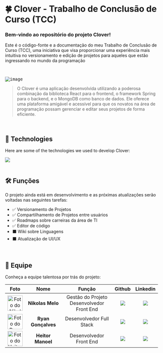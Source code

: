 # 🍀 Clover - Trabalho de Conclusão de Curso (TCC)

### Bem-vindo ao repositório do projeto Clover! </br>
Este é o código-fonte e a documentação do meu Trabalho de Conclusão de Curso (TCC), uma iniciativa que visa proporcionar uma experiência mais intuitiva no versionamento e edição de projetos para aqueles que estão ingressando no mundo da programação

</br>

<kbd> ![image](https://github.com/thepokenik/clover/assets/118072254/66318802-bad4-40a1-827b-90139928e525) </kbd>

> O Clover é uma aplicação desenvolvida utilizando a poderosa combinação da biblioteca React para o frontend, o framework Spring para o backend, e o MongoDB como banco de dados. Ele oferece uma plataforma amigável e acessível para que os novatos na área de programação possam gerenciar e editar seus projetos de forma eficiente.

<br>

## 🧰 Technologies

Here are some of the technologies we used to develop Clover:

<div align="left">
    <img src="https://skillicons.dev/icons?i=spring,react,tailwind,mongodb,docker" />
</div>

<br>

## 🛠️ Funções

O projeto ainda está em desenvolvimento e as próximas atualizações serão voltadas nas seguintes tarefas:

- ✅ Versionamento de Projetos
- ✅ Compartilhamento de Projetos entre usuários
- ✅ Roadmaps sobre carreiras da área de TI
- ✅ Editor de código
- ⬛ Wiki sobre Linguagens
- ⬛ Atualização de UI/UX

<br>

## 🤝 Equipe

Conheça a equipe talentosa por trás do projeto:

| Foto | Nome | Função | Github | Linkedin |
| :---------: | :---------: | :---------------------: | :-----------------: | :-------: |
| <img src="https://github.com/thepokenik.png?size=50" width=50px alt="Foto do Nikolas"/> | **Nikolas Melo** | Gestão do Projeto<br>Desenvolvedor Front End | <a href="https://github.com/thepokenik"><img src="https://img.shields.io/badge/GitHub-100000?style=for-the-badge&logo=github&logoColor=white"></a> | <a href="https://www.linkedin.com/in/nikolas-melo-5743b1258/"><img src="https://img.shields.io/badge/LinkedIn-0077B5?style=for-the-badge&logo=linkedin&logoColor=white"></a> |
| <img src="https://github.com/RyanGustavoGoncalves.png?size=50" width=50px alt="Foto do Ryan"> | **Ryan Gonçalves** | Desenvolvedor Full Stack | <a href="https://github.com/RyanGustavoGoncalves"><img src="https://img.shields.io/badge/GitHub-100000?style=for-the-badge&logo=github&logoColor=white"></a> | <a href="https://www.linkedin.com/in/ryangonçalves/"><img src="https://img.shields.io/badge/LinkedIn-0077B5?style=for-the-badge&logo=linkedin&logoColor=white"></a> |
| <img src="https://github.com/lonelykkj.png?size=50" width=50px  alt="Foto do Heitor"> | **Heitor Manoel** | Desenvolvedor Front End | <a href="https://github.com/lonelykkj"><img src="https://img.shields.io/badge/GitHub-100000?style=for-the-badge&logo=github&logoColor=white"></a> | <a href="https://www.linkedin.com/in/heitor-manoel-465413250/"><img src="https://img.shields.io/badge/LinkedIn-0077B5?style=for-the-badge&logo=linkedin&logoColor=white"></a> |



